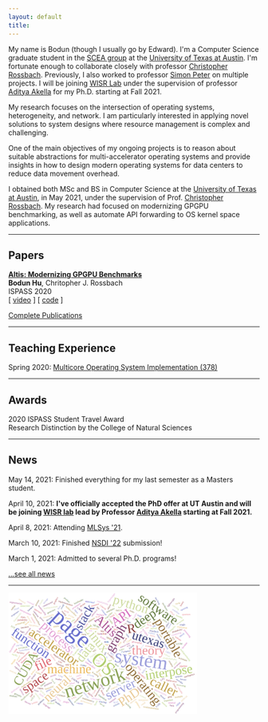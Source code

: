 ```yaml
---
layout: default
title:
---
```


My name is Bodun (though I usually go by Edward). I'm a Computer Science graduate student in the [SCEA group](https://github.com/utcs-scea) at the [University of Texas at Austin](https://www.utexas.edu/). I'm fortunate enough to collaborate closely with professor [Christopher Rossbach](https://www.cs.utexas.edu/~rossbach/). Previously, I also worked to professor [Simon Peter](https://www.cs.utexas.edu/~simon/) on multiple projects. I will be joining [WISR Lab](https://wisr.cs.wisc.edu/) under the supervision of professor [Aditya Akella](http://pages.cs.wisc.edu/~akella/) for my Ph.D. starting at Fall 2021.

My research focuses on the intersection of operating systems, heterogeneity, and network. I am particularly interested in applying novel solutions to system designs where resource management is complex and challenging.

One of the main objectives of my ongoing projects is to reason about suitable abstractions for multi-accelerator operating systems and provide insights in how to design modern operating systems for data centers to reduce data movement overhead.

I obtained both MSc and BS in Computer Science at the [University of Texas at Austin](https://www.utexas.edu/), in May 2021, under the supervision of Prof. [Christopher Rossbach](https://www.cs.utexas.edu/~rossbach/). My research had focused on modernizing GPGPU benchmarking, as well as automate API forwarding to OS kernel space applications.

---

## Papers

**[Altis: Modernizing GPGPU Benchmarks](https://arxiv.org/pdf/1906.10347.pdf)**  
**Bodun Hu**, Chritopher J. Rossbach  
ISPASS 2020  
[ [video](https://www.youtube.com/watch?v=mRkcmjGzytY) ] [ [code](https://github.com/utcs-scea/altis) ]

[Complete Publications](./publications)

---

## Teaching Experience

Spring 2020: [Multicore Operating System Implementation (378)](https://www.cs.utexas.edu/~simon/378/)

---

## Awards

2020 ISPASS Student Travel Award  
Research Distinction by the College of Natural Sciences

---

## News

May 14, 2021: Finished everything for my last semester as a Masters student.

April 10, 2021: **I've officially accepted the PhD offer at UT Austin and will be joining [WISR lab](https://wisr.cs.wisc.edu/) lead by Professor [Aditya Akella](http://pages.cs.wisc.edu/~akella/) starting at Fall 2021.**

April 8, 2021: Attending [MLSys '21](https://mlsys.org/virtual/2021/calendar?showDetail=true).

March 10, 2021: Finished [NSDI '22](https://www.usenix.org/conference/nsdi22) submission!

March 1, 2021: Admitted to several Ph.D. programs!

[...see all news](./news)

---

<img style="width:75%;" src="https://raw.githubusercontent.com/BDHU/Page_pics/master/wordcloud.png"/>
